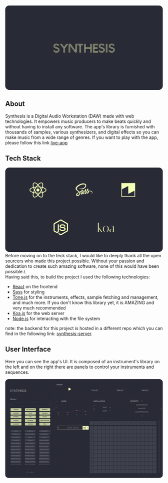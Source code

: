 ![og-synthesis](https://github.com/CxGarcia/synthesis/blob/master/resources/og-synthesis.png)
## About
Synthesis is a Digital Audio Workstation (DAW) made with web technologies. It empowers music producers to make beats quickly and without having to install any software. The app's library is furnished with thousands of samples, various synthesizers, and digital effects so you can make music from a wide range of genres. If you want to play with the app, please follow this link <a href="https://cxgarcia.com/synthesis/" target="_blank">live-app</a>

## Tech Stack
![tech-stack](https://github.com/CxGarcia/synthesis/blob/master/resources/tech-stack.png)
Before moving on to the teck stack, I would like to deeply thank all the open sourcers who made this project possible. Without your passion and dedication to create such amazing software, none of this would have been possible.\ 
\
Having said this, to build the project I used the following technologies:
- [React](https://reactjs.org/) on the frontend
- [Sass](https://sass-lang.com/) for styling
- [Tone.js](https://tonejs.github.io/) for the instruments, effects, sample fetching and management, and much more. If you don't know this library yet, it is AMAZING and very much recommended
- [Koa.js](https://koajs.com/) for the web server
- [Node.js](https://nodejs.org/en/) for interacting with the file system

note: the backend for this project is hosted in a different repo which you can find in the following link: [synthesis-server](https://github.com/CxGarcia/synthesis-server).


## User Interface
Here you can see the app's UI. It is composed of an instrument's library on the left and on the right there are panels to control your instruments and sequences.
 
![synthesis-ui](https://github.com/CxGarcia/synthesis/blob/master/resources/synthesis-ui.png)
